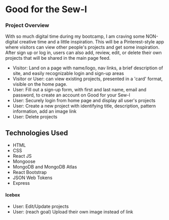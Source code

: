 # Good for the Sew-l

### Project Overview
With so much digital time during my bootcamp, I am craving some NON-digital creative time and a little inspiration. This will be a Pinterest-style app where visitors can view other people's projects and get some inspiration. After sign up or log in, users can also add, review, edit, or delete their own projects that will be shared in the main page feed.
* Visitor: Land on a page with name/logo, nav links, a brief description of site, and easily recognizable login and sign-up areas
* Visitor or User: can view existing projects, presented in a 'card' format, visible on the home page.
* User: Fill out a sign-up form, with first and last name, email and password, to create an account on Good for your Sew-l
* User: Securely login from home page and display all user's projects
* User: Create a new project with identifying title, description, pattern information, add an image link
* User: Delete projects

## Technologies Used
* HTML
* CSS
* React JS
* Mongoose
* MongoDB and MongoDB Atlas
* React Bootstrap
* JSON Web Tokens
* Express

#### Icebox
* User: Edit/Update projects
* User: (reach goal) Upload their own image instead of link
